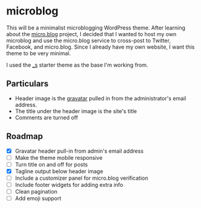 # microblog

This will be a minimalist microblogging WordPress theme. After learning about the [micro.blog](http://micro.blog) project, I decided that I wanted to host my own microblog and use the micro.blog service to cross-post to Twitter, Facebook, and micro.blog. Since I already have my own website, I want this theme to be very minimal.

I used the [_s](https://github.com/Automattic/_s) starter theme as the base I'm working from. 

## Particulars

- Header image is the [gravatar](http://gravatar.com) pulled in from the administrator's email address. 
- The title under the header image is the site's title
- Comments are turned off



## Roadmap

- [x] Gravatar header pull-in from admin's email address
- [ ] Make the theme mobile responsive
- [ ] Turn title on and off for posts
- [x] Tagline output below header image
- [ ] Include a customizer panel for micro.blog verification
- [ ] Include footer widgets for adding extra info
- [ ] Clean pagination
- [ ] Add emoji support
